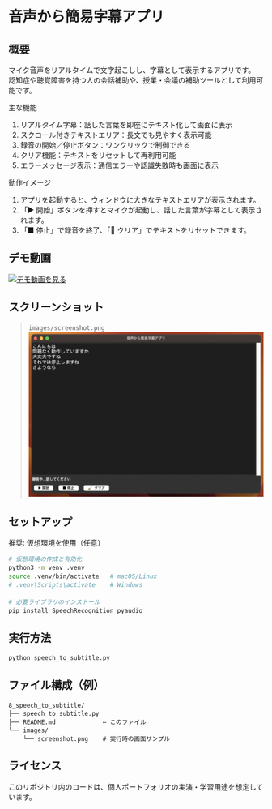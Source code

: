 # 音声から簡易字幕アプリ

## 概要

マイク音声をリアルタイムで文字起こしし、字幕として表示するアプリです。  
認知症や聴覚障害を持つ人の会話補助や、授業・会議の補助ツールとして利用可能です。 

主な機能
 1. リアルタイム字幕：話した言葉を即座にテキスト化して画面に表示
 2. スクロール付きテキストエリア：長文でも見やすく表示可能
 3. 録音の開始／停止ボタン：ワンクリックで制御できる
 4. クリア機能：テキストをリセットして再利用可能
 5. エラーメッセージ表示：通信エラーや認識失敗時も画面に表示

動作イメージ
 1. アプリを起動すると、ウィンドウに大きなテキストエリアが表示されます。
 2. 「▶ 開始」ボタンを押すとマイクが起動し、話した言葉が字幕として表示されます。
 3. 「■ 停止」で録音を終了、「🧹 クリア」でテキストをリセットできます。 

## デモ動画
[![デモ動画を見る](https://img.youtube.com/vi/TOxVRh0raDo/0.jpg)](https://www.youtube.com/watch?v=TOxVRh0raDo)


## スクリーンショット
> `images/screenshot.png`  
![screenshot](images/screenshot.png)


## セットアップ
推奨: 仮想環境を使用（任意）

```bash
# 仮想環境の作成と有効化
python3 -m venv .venv
source .venv/bin/activate   # macOS/Linux
# .venv\Scripts\activate    # Windows

# 必要ライブラリのインストール
pip install SpeechRecognition pyaudio
```

## 実行方法
```bash
python speech_to_subtitle.py
```

## ファイル構成（例）
```
8_speech_to_subtitle/
├── speech_to_subtitle.py
├── README.md             ← このファイル
└── images/
    └── screenshot.png    # 実行時の画面サンプル
```


## ライセンス
このリポジトリ内のコードは、個人ポートフォリオの実演・学習用途を想定しています。
